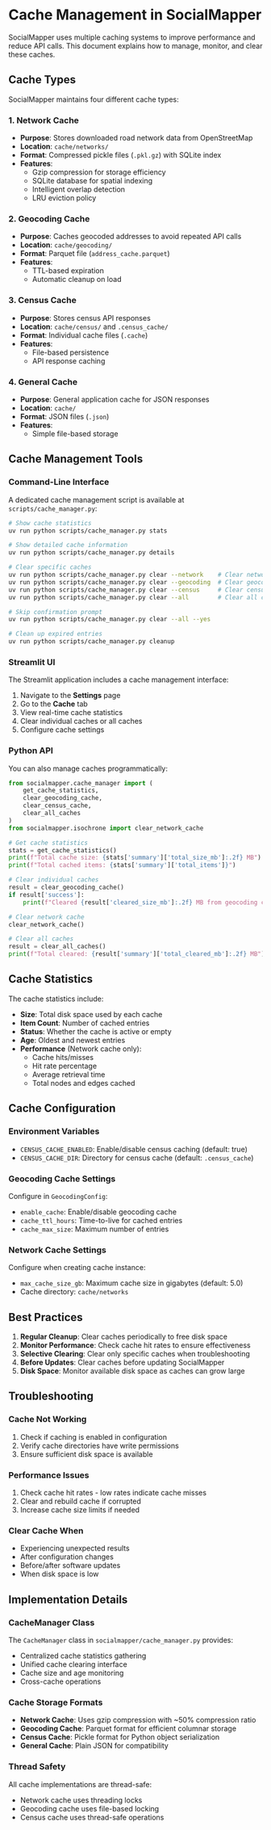 # Cache Management in SocialMapper

SocialMapper uses multiple caching systems to improve performance and reduce API calls. This document explains how to manage, monitor, and clear these caches.

## Cache Types

SocialMapper maintains four different cache types:

### 1. Network Cache
- **Purpose**: Stores downloaded road network data from OpenStreetMap
- **Location**: `cache/networks/`
- **Format**: Compressed pickle files (`.pkl.gz`) with SQLite index
- **Features**:
  - Gzip compression for storage efficiency
  - SQLite database for spatial indexing
  - Intelligent overlap detection
  - LRU eviction policy

### 2. Geocoding Cache
- **Purpose**: Caches geocoded addresses to avoid repeated API calls
- **Location**: `cache/geocoding/`
- **Format**: Parquet file (`address_cache.parquet`)
- **Features**:
  - TTL-based expiration
  - Automatic cleanup on load

### 3. Census Cache
- **Purpose**: Stores census API responses
- **Location**: `cache/census/` and `.census_cache/`
- **Format**: Individual cache files (`.cache`)
- **Features**:
  - File-based persistence
  - API response caching

### 4. General Cache
- **Purpose**: General application cache for JSON responses
- **Location**: `cache/`
- **Format**: JSON files (`.json`)
- **Features**:
  - Simple file-based storage

## Cache Management Tools

### Command-Line Interface

A dedicated cache management script is available at `scripts/cache_manager.py`:

```bash
# Show cache statistics
uv run python scripts/cache_manager.py stats

# Show detailed cache information
uv run python scripts/cache_manager.py details

# Clear specific caches
uv run python scripts/cache_manager.py clear --network    # Clear network cache
uv run python scripts/cache_manager.py clear --geocoding  # Clear geocoding cache
uv run python scripts/cache_manager.py clear --census     # Clear census cache
uv run python scripts/cache_manager.py clear --all        # Clear all caches

# Skip confirmation prompt
uv run python scripts/cache_manager.py clear --all --yes

# Clean up expired entries
uv run python scripts/cache_manager.py cleanup
```

### Streamlit UI

The Streamlit application includes a cache management interface:

1. Navigate to the **Settings** page
2. Go to the **Cache** tab
3. View real-time cache statistics
4. Clear individual caches or all caches
5. Configure cache settings

### Python API

You can also manage caches programmatically:

```python
from socialmapper.cache_manager import (
    get_cache_statistics,
    clear_geocoding_cache,
    clear_census_cache,
    clear_all_caches
)
from socialmapper.isochrone import clear_network_cache

# Get cache statistics
stats = get_cache_statistics()
print(f"Total cache size: {stats['summary']['total_size_mb']:.2f} MB")
print(f"Total cached items: {stats['summary']['total_items']}")

# Clear individual caches
result = clear_geocoding_cache()
if result['success']:
    print(f"Cleared {result['cleared_size_mb']:.2f} MB from geocoding cache")

# Clear network cache
clear_network_cache()

# Clear all caches
result = clear_all_caches()
print(f"Total cleared: {result['summary']['total_cleared_mb']:.2f} MB")
```

## Cache Statistics

The cache statistics include:

- **Size**: Total disk space used by each cache
- **Item Count**: Number of cached entries
- **Status**: Whether the cache is active or empty
- **Age**: Oldest and newest entries
- **Performance** (Network cache only):
  - Cache hits/misses
  - Hit rate percentage
  - Average retrieval time
  - Total nodes and edges cached

## Cache Configuration

### Environment Variables

- `CENSUS_CACHE_ENABLED`: Enable/disable census caching (default: true)
- `CENSUS_CACHE_DIR`: Directory for census cache (default: `.census_cache`)

### Geocoding Cache Settings

Configure in `GeocodingConfig`:
- `enable_cache`: Enable/disable geocoding cache
- `cache_ttl_hours`: Time-to-live for cached entries
- `cache_max_size`: Maximum number of entries

### Network Cache Settings

Configure when creating cache instance:
- `max_cache_size_gb`: Maximum cache size in gigabytes (default: 5.0)
- Cache directory: `cache/networks`

## Best Practices

1. **Regular Cleanup**: Clear caches periodically to free disk space
2. **Monitor Performance**: Check cache hit rates to ensure effectiveness
3. **Selective Clearing**: Clear only specific caches when troubleshooting
4. **Before Updates**: Clear caches before updating SocialMapper
5. **Disk Space**: Monitor available disk space as caches can grow large

## Troubleshooting

### Cache Not Working

1. Check if caching is enabled in configuration
2. Verify cache directories have write permissions
3. Ensure sufficient disk space is available

### Performance Issues

1. Check cache hit rates - low rates indicate cache misses
2. Clear and rebuild cache if corrupted
3. Increase cache size limits if needed

### Clear Cache When

- Experiencing unexpected results
- After configuration changes
- Before/after software updates
- When disk space is low

## Implementation Details

### CacheManager Class

The `CacheManager` class in `socialmapper/cache_manager.py` provides:

- Centralized cache statistics gathering
- Unified cache clearing interface
- Cache size and age monitoring
- Cross-cache operations

### Cache Storage Formats

- **Network Cache**: Uses gzip compression with ~50% compression ratio
- **Geocoding Cache**: Parquet format for efficient columnar storage
- **Census Cache**: Pickle format for Python object serialization
- **General Cache**: Plain JSON for compatibility

### Thread Safety

All cache implementations are thread-safe:
- Network cache uses threading locks
- Geocoding cache uses file-based locking
- Census cache uses thread-safe operations